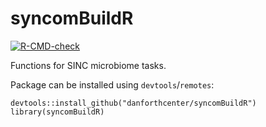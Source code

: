 # syncomBuildR

<!-- badges: start -->
  [![R-CMD-check](https://github.com/danforthcenter/syncomBuildR/actions/workflows/R-CMD-check.yaml/badge.svg)](https://github.com/danforthcenter/syncomBuildR/actions/workflows/R-CMD-check.yaml)
<!-- badges: end -->

Functions for SINC microbiome tasks.

Package can be installed using `devtools`/`remotes`:
```
devtools::install_github("danforthcenter/syncomBuildR")
library(syncomBuildR)
```
